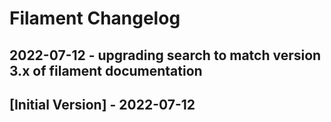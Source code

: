 # Filament Changelog

## 2022-07-12 - upgrading search to match version 3.x of filament documentation

## [Initial Version] - 2022-07-12
